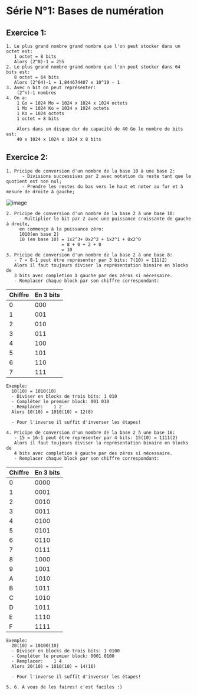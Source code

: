 # Série N°1: Bases de numération
## Exercice 1:
```
1. Le plus grand nombre grand nombre que l'on peut stocker dans un octet est: 
   1 octet = 8 bits
   Alors (2^8)-1 = 255
2. Le plus grand nombre grand nombre que l'on peut stocker dans 64 bits est: 
   8 octet = 64 bits
   Alors (2^64)-1 = 1,844674407 x 10^19 - 1
3. Avec n bit on peut représenter:
    (2^n)-1 nombres
4. On a:
    1 Go = 1024 Mo = 1024 x 1024 x 1024 octets
    1 Mo = 1024 Ko = 1024 x 1024 octets
    1 Ko = 1024 octets
    1 octet = 8 bits
    
    Alors dans un disque dur de capacité de 40 Go le nombre de bits est:
    40 x 1024 x 1024 x 1024 x 8 bits
```

## Exercice 2:
```
1. Pricipe de conversion d'un nombre de la base 10 à une base 2:
      - Divisions successives par 2 avec notation du reste tant que le quotient est non nul;
      - Prendre les restes du bas vers le haut et noter au fur et à mesure de droite à gauche;
```
![image](https://github.com/DgrinderHZ/MIP/blob/master/Bases%20de%20num%C3%A9ration/10%20to%202.jpg)
```
2. Pricipe de conversion d'un nombre de la base 2 à une base 10:
     - Multiplier le bit par 2 avec une puissance croissante de gauche à droite,
     en commençe à la puissance zéro:
     1010(en base 2)
     10 (en base 10) = 1x2^3+ 0x2^2 + 1x2^1 + 0x2^0 
                     = 8 + 0 + 2 + 0
                     = 10
3. Pricipe de conversion d'un nombre de la base 2 à une base 8:
   - 7 = 8-1 peut être représenter par 3 bits: 7(10) = 111(2)
   Alors il faut toujours diviser la représentation binaire en blocks de
   3 bits avec completion à gauche par des zéros si nécessaire.
   - Remplacer chaque block par son chiffre correspondant:
```
   Chiffre | En 3 bits
   ------------ | -------------
0 | 000
1 | 001
2 | 010
3 | 011
4 | 100
5 | 101
6 | 110
7 | 111
```
Exemple: 
  10(10) = 1010(10)
  - Diviser en blocks de trois bits: 1 010
  - Compléter le premier block: 001 010
  - Remplacer:    1 2
  Alors 10(10) = 1010(10) = 12(8)
  
  - Pour l'inverse il suffit d'inverser les étapes!
  
4. Pricipe de conversion d'un nombre de la base 2 à une base 16:
   - 15 = 16-1 peut être représenter par 4 bits: 15(10) = 1111(2)
   Alors il faut toujours diviser la représentation binaire en blocks de
   4 bits avec completion à gauche par des zéros si nécessaire.
   - Remplacer chaque block par son chiffre correspondant:
```
   Chiffre | En 3 bits
   ------------ | -------------
0 | 0000
1 | 0001
2 | 0010
3 | 0011
4 | 0100
5 | 0101
6 | 0110
7 | 0111
8 | 1000
9 | 1001
A | 1010
B | 1011
C | 1010
D | 1011
E | 1110
F | 1111
```
Exemple: 
  20(10) = 10100(10)
  - Diviser en blocks de trois bits: 1 0100
  - Compléter le premier block: 0001 0100
  - Remplacer:    1 4
  Alors 20(10) = 1010(10) = 14(16)
  
  - Pour l'inverse il suffit d'inverser les étapes!
  
5. 6. A vous de les faires! c'est faciles :)
```
